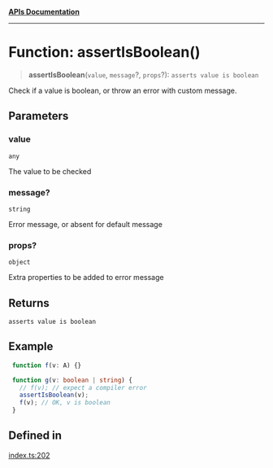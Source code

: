 [**APIs Documentation**](../README.md)

***

# Function: assertIsBoolean()

> **assertIsBoolean**(`value`, `message`?, `props`?): `asserts value is boolean`

Check if a value is boolean, or throw an error with custom message.

## Parameters

### value

`any`

The value to be checked

### message?

`string`

Error message, or absent for default message

### props?

`object`

Extra properties to be added to error message

## Returns

`asserts value is boolean`

## Example

```ts
 function f(v: A) {}

 function g(v: boolean | string) {
   // f(v); // expect a compiler error
   assertIsBoolean(v);
   f(v); // OK, v is boolean
 }
```

## Defined in

[index.ts:202](https://github.com/daidodo/condition/blob/b31130d86c9a53501789e496fa7e9513e735b40b/src/index.ts#L202)
